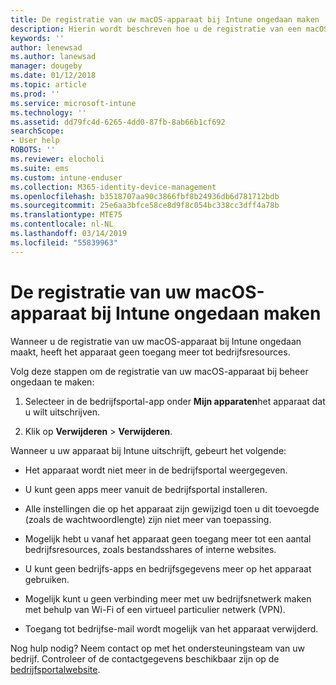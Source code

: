 ```yaml
---
title: De registratie van uw macOS-apparaat bij Intune ongedaan maken | Microsoft Docs
description: Hierin wordt beschreven hoe u de registratie van een macOS-apparaat bij Intune ongedaan kunt maken
keywords: ''
author: lenewsad
ms.author: lanewsad
manager: dougeby
ms.date: 01/12/2018
ms.topic: article
ms.prod: ''
ms.service: microsoft-intune
ms.technology: ''
ms.assetid: dd79fc4d-6265-4dd0-87fb-8ab66b1cf692
searchScope:
- User help
ROBOTS: ''
ms.reviewer: elocholi
ms.suite: ems
ms.custom: intune-enduser
ms.collection: M365-identity-device-management
ms.openlocfilehash: b3518707aa90c3866fbf8b24936db6d781712bdb
ms.sourcegitcommit: 25e6aa3bfce58ce8d9f8c054bc338cc3dff4a78b
ms.translationtype: MTE75
ms.contentlocale: nl-NL
ms.lasthandoff: 03/14/2019
ms.locfileid: "55839963"
---
```

# <a name="unenroll-your-macos-device-from-intune"></a>De registratie van uw macOS-apparaat bij Intune ongedaan maken

Wanneer u de registratie van uw macOS-apparaat bij Intune ongedaan maakt, heeft het apparaat geen toegang meer tot bedrijfsresources.

Volg deze stappen om de registratie van uw macOS-apparaat bij beheer ongedaan te maken:

1.  Selecteer in de bedrijfsportal-app onder **Mijn apparaten**het apparaat dat u wilt uitschrijven.

2.  Klik op **Verwijderen** > **Verwijderen**.

Wanneer u uw apparaat bij Intune uitschrijft, gebeurt het volgende:

-   Het apparaat wordt niet meer in de bedrijfsportal weergegeven.

-   U kunt geen apps meer vanuit de bedrijfsportal installeren.

-   Alle instellingen die op het apparaat zijn gewijzigd toen u dit toevoegde (zoals de wachtwoordlengte) zijn niet meer van toepassing.

-   Mogelijk hebt u vanaf het apparaat geen toegang meer tot een aantal bedrijfsresources, zoals bestandsshares of interne websites.

-   U kunt geen bedrijfs-apps en bedrijfsgegevens meer op het apparaat gebruiken.

-   Mogelijk kunt u geen verbinding meer met uw bedrijfsnetwerk maken met behulp van Wi-Fi of een virtueel particulier netwerk (VPN).

-   Toegang tot bedrijfse-mail wordt mogelijk van het apparaat verwijderd.

Nog hulp nodig? Neem contact op met het ondersteuningsteam van uw bedrijf. Controleer of de contactgegevens beschikbaar zijn op de [bedrijfsportalwebsite](https://go.microsoft.com/fwlink/?linkid=2010980).
